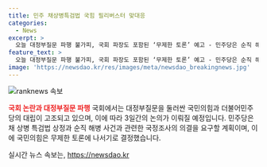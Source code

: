 ```yaml
---
title: 민주 채상병특검법 국힘 필리버스터 맞대응
categories:
  - News
excerpt: >
  오늘 대정부질문 파행 불가피, 국회 파장도 포함된 ‘무제한 토론’ 예고 - 민주당은 순직 해병 1주기를 맞아 채 상병 특검법 상정, 국민의힘은 필리버스터 대응 예고. 민주당은 우원식 국회의장에게 특검법 상정과 국정조사 의결 요구, 국민의힘은 무제한 토론으로 대응 예고. 토론 강제 종료 시 5분의 3 의원 동의 필요. 정치권에서는 의사일정 변경 가능성 관측.
feature_text: >
  오늘 대정부질문 파행 불가피, 국회 파장도 포함된 ‘무제한 토론’ 예고 - 민주당은 순직 해병 1주기를 맞아 채 상병 특검법 상정, 국민의힘은 필리버스터 대응 예고. 민주당은 우원식 국회의장에게 특검법 상정과 국정조사 의결 요구, 국민의힘은 무제한 토론으로 대응 예고. 토론 강제 종료 시 5분의 3 의원 동의 필요. 정치권에서는 의사일정 변경 가능성 관측.
image: 'https://newsdao.kr/res/images/meta/newsdao_breakingnews.jpg'
---
```


<p><img src="https://newsdao.kr/res/images/meta/newsdao_breakingnews.jpg" alt="ranknews 속보" /></p>

<p><b><span style="color: #ee2323;">국회 논란과 대정부질문 파행</span></b>
국회에서는 대정부질문을 둘러싼 국민의힘과 더불어민주당의 대립이 고조되고 있으며, 이에 따라 3일간의 논의가 이뤄질 예정입니다. 민주당은 채 상병 특검법 상정과 순직 해병 사건과 관련한 국정조사의 의결을 요구할 계획이며, 이에 국민의힘은 무제한 토론에 나서기로 결정했습니다. </p>

<p data-ke-size="size16"></p>
실시간 뉴스 속보는, <a href="https://newsdao.kr" rel="dofollow">https://newsdao.kr</a>


